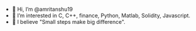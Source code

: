 - 👋 Hi, I’m @amritanshu19
- 👀 I’m interested in C, C++, finance, Python, Matlab, Solidity, Javascript.
- 🌱 I believe "Small steps make big difference".
<!-- - 🌱 I’m currently learning smart contract protocals and dapps.
- 💞️ I’m looking to collaborate on any project requiring C, C++, Python(Pandas, Numpy, Geopandas, Matplolib), solidity and javascript.
- 🐱‍👤 Building things that matter .  -->


<!---
![](https://komarev.com/ghpvc/?username=amritanshu19)

![Top Langs](https://github-readme-stats.vercel.app/api/top-langs/?username=amritanshu19&theme=tokyonight)        [![Anurag's GitHub stats](https://github-readme-stats.vercel.app/api?username=amritanshu19&theme=tokyonight)](https://github.com/anuraghazra/github-readme-stats)

amritanshu19/amritanshu19 is a ✨ special ✨ repository because its `README.md` (this file) appears on your GitHub profile.
You can click the Preview link to take a look at your changes.
--->
